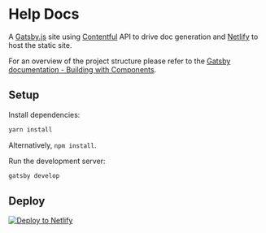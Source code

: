 # Help Docs

A [Gatsby.js](https://www.gatsbyjs.org) site using [Contentful](https://contentful.com) API to drive doc generation and [Netlify](https://netlify.com) to host the static site.

For an overview of the project structure please refer to the [Gatsby documentation - Building with Components](https://www.gatsbyjs.org/docs/building-with-components/).

## Setup

Install dependencies:

```sh
yarn install
```

Alternatively, `npm install`.

Run the development server:

```sh
gatsby develop
```

## Deploy

[![Deploy to Netlify](https://www.netlify.com/img/deploy/button.svg)](https://app.netlify.com/start/deploy?repository=https://github.com/rit-access-services/help)

